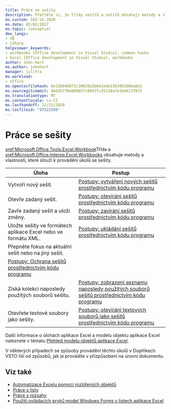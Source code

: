 ```yaml
---
title: Práce se sešity
description: Přečtěte si, že třídy sešitů a sešitů obsahují metody a vlastnosti, které slouží k provádění úkolů se sešity.
ms.custom: SEO-VS-2020
ms.date: 02/02/2017
ms.topic: conceptual
dev_langs:
- VB
- CSharp
helpviewer_keywords:
- workbooks [Office development in Visual Studio], common tasks
- Excel [Office development in Visual Studio], workbooks
author: John-Hart
ms.author: johnhart
manager: jillfra
ms.workload:
- office
ms.openlocfilehash: 6e328d48873c30626e2b661ede23b3d91066a0e5
ms.sourcegitcommit: 4bd2b770e60965fc0843fc25318a7e1b46137875
ms.translationtype: MT
ms.contentlocale: cs-CZ
ms.lasthandoff: 12/15/2020
ms.locfileid: "97522568"
---
```

# <a name="work-with-workbooks"></a>Práce se sešity
  <xref:Microsoft.Office.Tools.Excel.Workbook>Třída a <xref:Microsoft.Office.Interop.Excel.Workbooks> obsahuje metody a vlastnosti, které slouží k provádění úkolů se sešity.

|Úloha|Postup|
|----------|---------------|
|Vytvoří nový sešit.|[Postupy: vytváření nových sešitů prostřednictvím kódu programu](../vsto/how-to-programmatically-create-new-workbooks.md)|
|Otevře zadaný sešit.|[Postupy: otevírání sešitů prostřednictvím kódu programu](../vsto/how-to-programmatically-open-workbooks.md)|
|Zavře zadaný sešit a uloží změny.|[Postupy: zavírání sešitů prostřednictvím kódu programu](../vsto/how-to-programmatically-close-workbooks.md)|
|Uložte sešity ve formátech aplikace Excel nebo ve formátu XML.|[Postupy: ukládání sešitů prostřednictvím kódu programu](../vsto/how-to-programmatically-save-workbooks.md)|
|Přepněte fokus na aktuální sešit nebo na jiný sešit.|
|[Postupy: Ochrana sešitů prostřednictvím kódu programu](../vsto/how-to-programmatically-protect-workbooks.md)|
|Získá kolekci naposledy použitých souborů sešitu.|[Postupy: zobrazení seznamu naposledy použitých souborů sešitů prostřednictvím kódu programu](../vsto/how-to-programmatically-list-recently-used-workbook-files.md)|
|Otevřete textové soubory jako sešity.|[Postupy: otevírání textových souborů jako sešitů prostřednictvím kódu programu](../vsto/how-to-programmatically-open-text-files-as-workbooks.md)|

 Další informace o úlohách aplikace Excel a modelu objektu aplikace Excel naleznete v tématu [Přehled modelu objektů aplikace Excel](../vsto/excel-object-model-overview.md).

 V některých případech se způsoby provádění těchto úkolů v Doplňkech VSTO liší od způsobů, jak je provádíte v přizpůsobení na úrovni dokumentu.

## <a name="see-also"></a>Viz také
- [Automatizace Excelu pomocí rozšířených objektů](../vsto/automating-excel-by-using-extended-objects.md)
- [Práce s listy](../vsto/working-with-worksheets.md)
- [Práce s rozsahy](../vsto/working-with-ranges.md)
- [Použití ovládacích prvků model Windows Forms v listech aplikace Excel](../vsto/using-windows-forms-controls-on-excel-worksheets.md)
